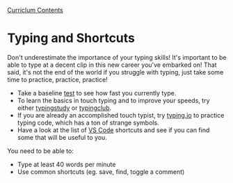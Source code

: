 [Curriclum Contents](README.md)

# Typing and Shortcuts

Don't underestimate the importance of your typing skills! It's important to be able to type at a decent clip in this new career you've embarked on! That said, it's not the end of the world if you struggle with typing, just take some time to practice, practice, practice!

- Take a baseline [test](http://www.typingtest.com/index.html) to see how fast you currently type.
- To learn the basics in touch typing and to improve your speeds, try either [typingstudy](http://www.typingstudy.com/lesson/1/part/1) or [typingclub](http://www.typingclub.com/typing-qwerty-en.html).
- If you are already an accomplished touch typist, try [typing.io](https://typing.io/) to practice typing code, which has a ton of strange symbols.
- Have a look at the list of [VS Code](https://code.visualstudio.com/docs/getstarted/keybindings#_basic-editing) shortcuts and see if you can find some that will be useful to you.

You need to be able to:
 - Type at least 40 words per minute
 - Use common shortcuts (eg. save, find, toggle a comment)
